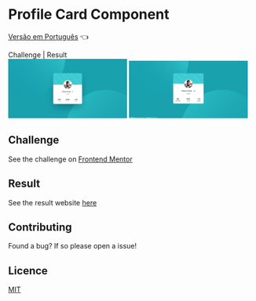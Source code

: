 # Profile Card Component

<a href="https://github.com/ItaloPussi/frontend-mentor/tree/master/profile-card-component/readme.pt.md">Versão em Português</a> 👈

Challenge | Result <br />
<img width="48%" src="https://github.com/ItaloPussi/frontend-mentor/blob/master/profile-card-component/design/desktop-design.jpg" /> <img width="48%" src="https://github.com/ItaloPussi/frontend-mentor/blob/master/profile-card-component/design/result.jpg?raw=true" /> 

## Challenge
See the challenge on <a href="https://www.frontendmentor.io/challenges/profile-card-component-cfArpWshJ" target="_blank"> Frontend Mentor</a>

## Result
See the result website <a href="https://italopussi-cardcomponent-fm.netlify.app/" target="_blank" >here</a>

## Contributing
Found a bug? If so please open a issue!

## Licence
[MIT](https://choosealicense.com/licenses/mit/)
